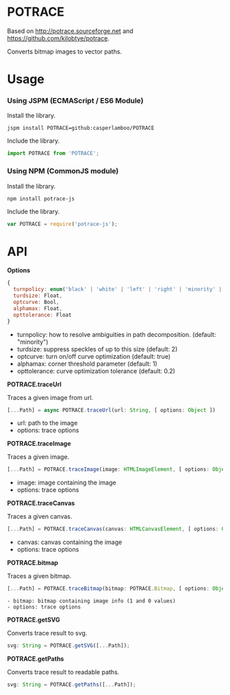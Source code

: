 # POTRACE

Based on http://potrace.sourceforge.net and https://github.com/kilobtye/potrace.

Converts bitmap images to vector paths.

# Usage

### Using JSPM (ECMAScript / ES6 Module)

Install the library.

```
jspm install POTRACE=github:casperlamboo/POTRACE
```

Include the library.

```javascript
import POTRACE from 'POTRACE';
```

### Using NPM (CommonJS module)

Install the library.

```
npm install potrace-js
```

Include the library.

```javascript
var POTRACE = require('potrace-js');
```

# API

**Options**

```javascript
{
  turnpolicy: enum('black' | 'white' | 'left' | 'right' | 'minority' | 'majority'),
  turdsize: Float,
  optcurve: Bool,
  alphamax: Float,
  opttolerance: Float
}
```

- turnpolicy: how to resolve ambiguities in path decomposition. (default: "minority")
- turdsize: suppress speckles of up to this size (default: 2)
- optcurve: turn on/off curve optimization (default: true)
- alphamax: corner threshold parameter (default: 1)
- opttolerance: curve optimization tolerance (default: 0.2)

**POTRACE.traceUrl**

Traces a given image from url.

```javascript
[...Path] = async POTRACE.traceUrl(url: String, [ options: Object ])
```

- url: path to the image
- options: trace options

**POTRACE.traceImage**

Traces a given image.

```javascript
[...Path] = POTRACE.traceImage(image: HTMLImageElement, [ options: Object ])
```

- image: image containing the image
- options: trace options

**POTRACE.traceCanvas**

Traces a given canvas.

```javascript
[...Path] = POTRACE.traceCanvas(canvas: HTMLCanvasElement, [ options: Object ])
```

- canvas: canvas containing the image
- options: trace options

**POTRACE.bitmap**

Traces a given bitmap.

```javascript
[...Path] = POTRACE.traceBitmap(bitmap: POTRACE.Bitmap, [ options: Object ])
```

    - bitmap: bitmap containing image info (1 and 0 values)
    - options: trace options

**POTRACE.getSVG**

Converts trace result to svg.

```javascript
svg: String = POTRACE.getSVG([...Path]);
```

**POTRACE.getPaths**

Converts trace result to readable paths.

```javascript
svg: String = POTRACE.getPaths([...Path]);
```
